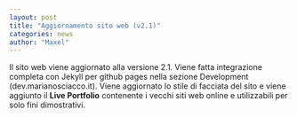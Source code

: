 ```yaml
---
layout: post
title: "Aggiornamento sito web (v2.1)"
categories: news
author: "Maxel"
---
```


Il sito web viene aggiornato alla versione 2.1. Viene fatta integrazione completa con Jekyll per github pages nella sezione Development (dev.marianosciacco.it). Viene aggiornato lo stile di facciata del sito e viene aggiunto il **Live Portfolio** contenente i vecchi siti web online e utilizzabili per solo fini dimostrativi.